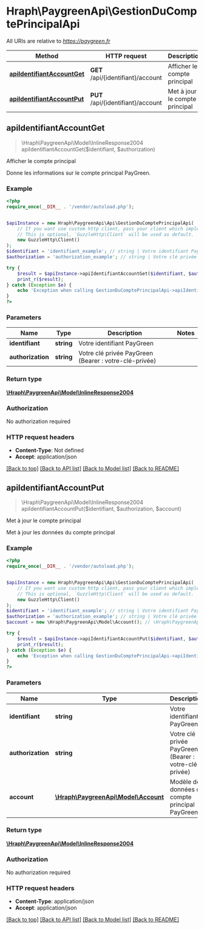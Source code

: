 # Hraph\PaygreenApi\GestionDuComptePrincipalApi

All URIs are relative to *https://paygreen.fr*

Method | HTTP request | Description
------------- | ------------- | -------------
[**apiIdentifiantAccountGet**](GestionDuComptePrincipalApi.md#apiIdentifiantAccountGet) | **GET** /api/{identifiant}/account | Afficher le compte principal
[**apiIdentifiantAccountPut**](GestionDuComptePrincipalApi.md#apiIdentifiantAccountPut) | **PUT** /api/{identifiant}/account | Met à jour le compte principal



## apiIdentifiantAccountGet

> \Hraph\PaygreenApi\Model\InlineResponse2004 apiIdentifiantAccountGet($identifiant, $authorization)

Afficher le compte principal

Donne les informations sur le compte principal PayGreen.

### Example

```php
<?php
require_once(__DIR__ . '/vendor/autoload.php');


$apiInstance = new Hraph\PaygreenApi\Api\GestionDuComptePrincipalApi(
    // If you want use custom http client, pass your client which implements `GuzzleHttp\ClientInterface`.
    // This is optional, `GuzzleHttp\Client` will be used as default.
    new GuzzleHttp\Client()
);
$identifiant = 'identifiant_example'; // string | Votre identifiant PayGreen
$authorization = 'authorization_example'; // string | Votre clé privée PayGreen (Bearer : votre-clé-privée)

try {
    $result = $apiInstance->apiIdentifiantAccountGet($identifiant, $authorization);
    print_r($result);
} catch (Exception $e) {
    echo 'Exception when calling GestionDuComptePrincipalApi->apiIdentifiantAccountGet: ', $e->getMessage(), PHP_EOL;
}
?>
```

### Parameters


Name | Type | Description  | Notes
------------- | ------------- | ------------- | -------------
 **identifiant** | **string**| Votre identifiant PayGreen |
 **authorization** | **string**| Votre clé privée PayGreen (Bearer : votre-clé-privée) |

### Return type

[**\Hraph\PaygreenApi\Model\InlineResponse2004**](../Model/InlineResponse2004.md)

### Authorization

No authorization required

### HTTP request headers

- **Content-Type**: Not defined
- **Accept**: application/json

[[Back to top]](#) [[Back to API list]](../../README.md#documentation-for-api-endpoints)
[[Back to Model list]](../../README.md#documentation-for-models)
[[Back to README]](../../README.md)


## apiIdentifiantAccountPut

> \Hraph\PaygreenApi\Model\InlineResponse2004 apiIdentifiantAccountPut($identifiant, $authorization, $account)

Met à jour le compte principal

Met à jour les données du compte principal

### Example

```php
<?php
require_once(__DIR__ . '/vendor/autoload.php');


$apiInstance = new Hraph\PaygreenApi\Api\GestionDuComptePrincipalApi(
    // If you want use custom http client, pass your client which implements `GuzzleHttp\ClientInterface`.
    // This is optional, `GuzzleHttp\Client` will be used as default.
    new GuzzleHttp\Client()
);
$identifiant = 'identifiant_example'; // string | Votre identifiant PayGreen
$authorization = 'authorization_example'; // string | Votre clé privée PayGreen (Bearer : votre-clé-privée)
$account = new \Hraph\PaygreenApi\Model\Account(); // \Hraph\PaygreenApi\Model\Account | Modèle de données du compte principal PayGreen

try {
    $result = $apiInstance->apiIdentifiantAccountPut($identifiant, $authorization, $account);
    print_r($result);
} catch (Exception $e) {
    echo 'Exception when calling GestionDuComptePrincipalApi->apiIdentifiantAccountPut: ', $e->getMessage(), PHP_EOL;
}
?>
```

### Parameters


Name | Type | Description  | Notes
------------- | ------------- | ------------- | -------------
 **identifiant** | **string**| Votre identifiant PayGreen |
 **authorization** | **string**| Votre clé privée PayGreen (Bearer : votre-clé-privée) |
 **account** | [**\Hraph\PaygreenApi\Model\Account**](../Model/Account.md)| Modèle de données du compte principal PayGreen |

### Return type

[**\Hraph\PaygreenApi\Model\InlineResponse2004**](../Model/InlineResponse2004.md)

### Authorization

No authorization required

### HTTP request headers

- **Content-Type**: application/json
- **Accept**: application/json

[[Back to top]](#) [[Back to API list]](../../README.md#documentation-for-api-endpoints)
[[Back to Model list]](../../README.md#documentation-for-models)
[[Back to README]](../../README.md)

